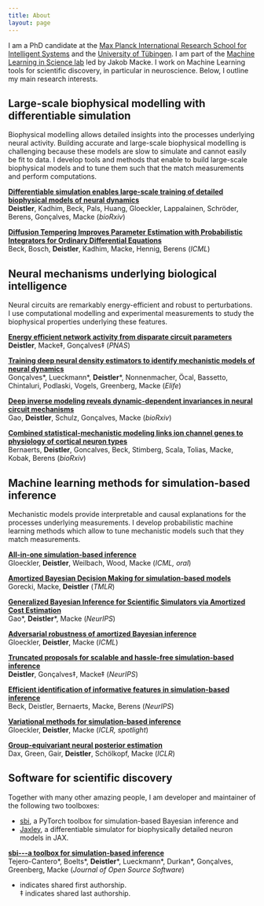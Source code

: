 ```yaml
---
title: About
layout: page
---
```

<!-- ![Profile Image]({{ site.url }}/{{ site.picture_elife }}) -->

I am a PhD candidate at the [Max Planck International Research School for Intelligent Systems](https://imprs.is.mpg.de) and the [University of Tübingen](https://uni-tuebingen.de/en/). I am part of the [Machine Learning in Science lab](https://www.mackelab.org) led by Jakob Macke. I work on Machine Learning tools for scientific discovery, in particular in neuroscience. Below, I outline my main research interests.


## Large-scale biophysical modelling with differentiable simulation
Biophysical modelling allows detailed insights into the processes underlying neural activity. Building accurate and large-scale biophysical modelling is challenging because these models are slow to simulate and cannot easily be fit to data. I develop tools and methods that enable to build large-scale biophysical models and to tune them such that the match measurements and perform computations.

[**Differentiable simulation enables large-scale training of detailed biophysical models of neural dynamics**](https://www.biorxiv.org/content/10.1101/2024.08.21.608979v1)\
**Deistler**, Kadhim, Beck, Pals, Huang, Gloeckler, Lappalainen, Schröder, Berens, Gonçalves, Macke (_bioRxiv_)

[**Diffusion Tempering Improves Parameter Estimation with Probabilistic Integrators for Ordinary Differential Equations**](https://arxiv.org/abs/2402.12231)\
Beck, Bosch, **Deistler**, Kadhim, Macke, Hennig, Berens (_ICML_)


## Neural mechanisms underlying biological intelligence
Neural circuits are remarkably energy-efficient and robust to perturbations. I use computational modelling and experimental measurements to study the biophysical properties underlying these features.

[**Energy efficient network activity from disparate circuit parameters**](https://www.pnas.org/doi/abs/10.1073/pnas.2207632119)\
**Deistler**, Macke‡, Gonçalves‡ (_PNAS_)

[**Training deep neural density estimators to identify mechanistic models of neural dynamics**](https://elifesciences.org/articles/56261)\
Gonçalves*, Lueckmann*, **Deistler***, Nonnenmacher, Öcal, Bassetto, Chintaluri, Podlaski, Vogels, Greenberg, Macke (_Elife_)

[**Deep inverse modeling reveals dynamic-dependent invariances in neural circuit mechanisms**](https://www.biorxiv.org/content/10.1101/2024.08.21.608969v2.abstract)\
Gao, **Deistler**, Schulz, Gonçalves, Macke (_bioRxiv_)

[**Combined statistical-mechanistic modeling links ion channel genes to physiology of cortical neuron types**](https://www.biorxiv.org/content/10.1101/2023.03.02.530774v1.abstract)\
Bernaerts, **Deistler**, Goncalves, Beck, Stimberg, Scala, Tolias, Macke, Kobak, Berens (_bioRxiv_)


## Machine learning methods for simulation-based inference
Mechanistic models provide interpretable and causal explanations for the processes underlying measurements. I develop probabilistic machine learning methods which allow to tune mechanistic models such that they match measurements.

[**All-in-one simulation-based inference**](https://arxiv.org/abs/2404.09636)\
Gloeckler, **Deistler**, Weilbach, Wood, Macke (_ICML, oral_)

[**Amortized Bayesian Decision Making for simulation-based models**](https://openreview.net/forum?id=BQE4MTAfCE)\
Gorecki, Macke, **Deistler** (_TMLR_)

[**Generalized Bayesian Inference for Scientific Simulators via Amortized Cost Estimation**](https://proceedings.neurips.cc/paper_files/paper/2023/hash/fdd565f63f49776bef620e0ce368a492-Abstract-Conference.html)\
Gao*, **Deistler***, Macke (_NeurIPS_)

[**Adversarial robustness of amortized Bayesian inference**](https://proceedings.mlr.press/v202/gloeckler23a.html)\
Gloeckler, **Deistler**, Macke (_ICML_)

[**Truncated proposals for scalable and hassle-free simulation-based inference**](https://proceedings.neurips.cc/paper_files/paper/2022/hash/9278abf072b58caf21d48dd670b4c721-Abstract-Conference.html)\
**Deistler**, Gonçalves‡, Macke‡ (_NeurIPS_)

[**Efficient identification of informative features in simulation-based inference**](https://proceedings.neurips.cc/paper_files/paper/2022/hash/7a7f6cc5dc2a84fb4edf0feb8e5cfd50-Abstract-Conference.html)\
Beck, Deistler, Bernaerts, Macke, Berens (_NeurIPS_)

[**Variational methods for simulation-based inference**](https://openreview.net/forum?id=kZ0UYdhqkNY)\
Gloeckler, **Deistler**, Macke (_ICLR, spotlight_)

[**Group-equivariant neural posterior estimation**](https://arxiv.org/abs/2111.13139)\
Dax, Green, Gair, **Deistler**, Schölkopf, Macke (_ICLR_)


## Software for scientific discovery
Together with many other amazing people, I am developer and maintainer of the following two toolboxes:  
- [sbi](https://github.com/sbi-dev/sbi), a PyTorch toolbox for simulation-based Bayesian inference and  
- [Jaxley](http://github.com/jaxleyverse/jaxley), a differentiable simulator for biophysically detailed neuron models in JAX.  

[**sbi---a toolbox for simulation-based inference**](https://joss.theoj.org/papers/10.21105/joss.02505)\
Tejero-Cantero*, Boelts*, **Deistler***, Lueckmann*, Durkan*, Gonçalves, Greenberg, Macke (_Journal of Open Source Software_)

* indicates shared first authorship.\
‡ indicates shared last authorship.
